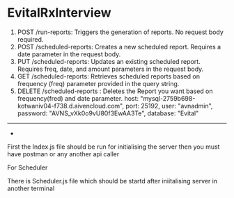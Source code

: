 # EvitalRxInterview

1) POST /run-reports: Triggers the generation of reports. No request body required.
2) POST /scheduled-reports: Creates a new scheduled report. Requires a date parameter in the request body.
3) PUT /scheduled-reports: Updates an existing scheduled report. Requires freq, date, and amount parameters in the request body.
4) GET /scheduled-reports: Retrieves scheduled reports based on frequency (freq) parameter provided in the query string.
5) DELETE /scheduled-reports : Deletes the Report you want based on frequency(fred) and date parameter.
host: "mysql-2759b698-kotwaniv04-f738.d.aivencloud.com",
port: 25192,
user: "avnadmin",
password: "AVNS_vXk0o9vU80f3EwAA3Te",
database: "Evital"
----------------------------

-
First the Index.js file should be run for initialising the server then you must have postman or any another api caller 

For Scheduler

There is Scheduler.js file which should be startd after  iniitalising server in another terminal 
